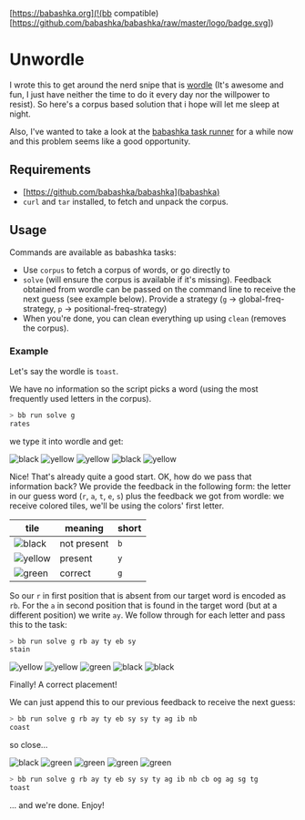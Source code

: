 [https://babashka.org](!(bb compatible)[https://github.com/babashka/babashka/raw/master/logo/badge.svg])

# Unwordle

I wrote this to get around the nerd snipe that is [wordle](https://www.powerlanguage.co.uk/wordle/) (It's awesome and fun, I just have neither the time to do it every day nor the willpower to resist). So here's a corpus based solution that i hope will let me sleep at night.

Also, I've wanted to take a look at the  [babashka task runner](https://book.babashka.org/#tasks) for a while now and this problem seems like a good opportunity.

## Requirements

- [https://github.com/babashka/babashka](babashka)
- `curl` and `tar` installed, to fetch and unpack the corpus.

## Usage

Commands are available as babashka tasks:

- Use `corpus` to fetch a corpus of words, or go directly to
- `solve` (will ensure the corpus is available if it's missing). Feedback obtained from wordle can be passed on the command line to receive the next guess (see example below). Provide a strategy (`g` -> global-freq-strategy, `p` -> positional-freq-strategy)
- When you're done, you can clean everything up using `clean` (removes the corpus).

### Example

Let's say the wordle is `toast`.

We have no information so the script picks a word (using the most frequently used letters in the corpus).

```bash
> bb run solve g
rates
```

we type it into wordle and get:

![black](https://abs-0.twimg.com/emoji/v2/72x72/2b1b.png) ![yellow](https://abs-0.twimg.com/emoji/v2/72x72/1f7e8.png) ![yellow](https://abs-0.twimg.com/emoji/v2/72x72/1f7e8.png) ![black](https://abs-0.twimg.com/emoji/v2/72x72/2b1b.png) ![yellow](https://abs-0.twimg.com/emoji/v2/72x72/1f7e8.png)

Nice! That's already quite a good start. OK, how do we pass that information back? We provide the feedback in the following form: the letter in our guess word (`r`, `a`, `t`, `e`, `s`) plus the feedback we got from wordle: we receive colored tiles, we'll be using the colors' first letter.

| tile | meaning | short |
|--|--|--|
| ![black](https://abs-0.twimg.com/emoji/v2/72x72/2b1b.png) | not present | `b` |
| ![yellow](https://abs-0.twimg.com/emoji/v2/72x72/1f7e8.png) | present | `y` |
| ![green](https://abs-0.twimg.com/emoji/v2/72x72/1f7e9.png) | correct | `g` |

So our `r` in first position that is absent from our target word is encoded as `rb`. For the `a` in second position that is found in the target word (but at a different position) we write `ay`. We follow through for each letter and pass this to the task:

```bash
> bb run solve g rb ay ty eb sy
stain
```

![yellow](https://abs-0.twimg.com/emoji/v2/72x72/1f7e8.png) ![yellow](https://abs-0.twimg.com/emoji/v2/72x72/1f7e8.png) ![green](https://abs-0.twimg.com/emoji/v2/72x72/1f7e9.png) ![black](https://abs-0.twimg.com/emoji/v2/72x72/2b1b.png) ![black](https://abs-0.twimg.com/emoji/v2/72x72/2b1b.png)

Finally! A correct placement!

We can just append this to our previous feedback to receive the next guess:

```bash
> bb run solve g rb ay ty eb sy sy ty ag ib nb
coast
```

so close...

![black](https://abs-0.twimg.com/emoji/v2/72x72/2b1b.png) ![green](https://abs-0.twimg.com/emoji/v2/72x72/1f7e9.png) ![green](https://abs-0.twimg.com/emoji/v2/72x72/1f7e9.png) ![green](https://abs-0.twimg.com/emoji/v2/72x72/1f7e9.png) ![green](https://abs-0.twimg.com/emoji/v2/72x72/1f7e9.png)

```bash
> bb run solve g rb ay ty eb sy sy ty ag ib nb cb og ag sg tg
toast
```

... and we're done. Enjoy!
